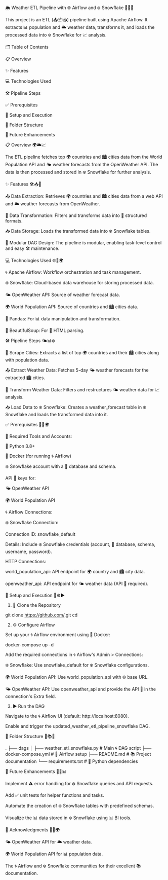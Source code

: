 🌦️ Weather ETL Pipeline with 🌐 Airflow and ❄️ Snowflake 🌟🌟🌟

This project is an ETL (📤📦📥) pipeline built using Apache Airflow. It extracts 📊 population and 🌥️ weather data, transforms it, and loads the processed data into ❄️ Snowflake for 📈 analysis.

🗂️ Table of Contents

📋 Overview

✨ Features

💻 Technologies Used

🛠️ Pipeline Steps

✅ Prerequisites

🚀 Setup and Execution

📂 Folder Structure

🔮 Future Enhancements

📋 Overview 🌍🌥️📈

The ETL pipeline fetches top 🌍 countries and 🏙️ cities data from the World Population API and 🌤️ weather forecasts from the OpenWeather API. The data is then processed and stored in ❄️ Snowflake for further analysis.

✨ Features 🛠️📥🔄

📤 Data Extraction: Retrieves 🌍 countries and 🏙️ cities data from a web API and 🌥️ weather forecasts from OpenWeather.

🔄 Data Transformation: Filters and transforms data into 📑 structured formats.

📥 Data Storage: Loads the transformed data into ❄️ Snowflake tables.

🧩 Modular DAG Design: The pipeline is modular, enabling task-level control and easy 🛠️ maintenance.

💻 Technologies Used 🌐💾🌍

🌀 Apache Airflow: Workflow orchestration and task management.

❄️ Snowflake: Cloud-based data warehouse for storing processed data.

🌤️ OpenWeather API: Source of weather forecast data.

🌍 World Population API: Source of countries and 🏙️ cities data.

🐼 Pandas: For 📊 data manipulation and transformation.

🍲 BeautifulSoup: For 🧾 HTML parsing.

🛠️ Pipeline Steps 🌤️📊❄️

📝 Scrape Cities: Extracts a list of top 🌍 countries and their 🏙️ cities along with population data.

📤 Extract Weather Data: Fetches 5-day 🌤️ weather forecasts for the extracted 🏙️ cities.

🔄 Transform Weather Data: Filters and restructures 🌤️ weather data for 📈 analysis.

📥 Load Data to ❄️ Snowflake: Creates a weather_forecast table in ❄️ Snowflake and loads the transformed data into it.

✅ Prerequisites 🔧🌀🌍

🔧 Required Tools and Accounts:

🐍 Python 3.8+

🐳 Docker (for running 🌀 Airflow)

❄️ Snowflake account with a 📂 database and schema.

API 🔑 keys for:

🌤️ OpenWeather API

🌍 World Population API

🌀 Airflow Connections:

❄️ Snowflake Connection:

Connection ID: snowflake_default

Details: Include ❄️ Snowflake credentials (account, 📂 database, schema, username, password).

HTTP Connections:

world_population_api: API endpoint for 🌍 country and 🏙️ city data.

openweather_api: API endpoint for 🌤️ weather data (API 🔑 required).

🚀 Setup and Execution 🐳⚙️▶️

1. 📂 Clone the Repository

git clone https://github.com/<your-repo-name>.git
cd <your-repo-name>

2. ⚙️ Configure Airflow

Set up your 🌀 Airflow environment using 🐳 Docker:

docker-compose up -d

Add the required connections in 🌀 Airflow's Admin > Connections:

❄️ Snowflake: Use snowflake_default for ❄️ Snowflake configurations.

🌍 World Population API: Use world_population_api with 🌐 base URL.

🌤️ OpenWeather API: Use openweather_api and provide the API 🔑 in the connection's Extra field.

3. ▶️ Run the DAG

Navigate to the 🌀 Airflow UI (default: http://localhost:8080).

Enable and trigger the updated_weather_etl_pipeline_snowflake DAG.

📂 Folder Structure 📄📚📁

.
├── dags
│   ├── weather_etl_snowflake.py  # Main 🌀 DAG script
├── docker-compose.yml            # 🐳 Airflow setup
├── README.md                     # 📚 Project documentation
└── requirements.txt              # 🐍 Python dependencies

🔮 Future Enhancements 🌠🧪📊

Implement ⚠️ error handling for ❄️ Snowflake queries and API requests.

Add ✅ unit tests for helper functions and tasks.

Automate the creation of ❄️ Snowflake tables with predefined schemas.

Visualize the 📊 data stored in ❄️ Snowflake using 📊 BI tools.

🙏 Acknowledgments 🌟🎉🌍

🌤️ OpenWeather API for 🌥️ weather data.

🌍 World Population API for 📊 population data.

The 🌀 Airflow and ❄️ Snowflake communities for their excellent 📚 documentation.


